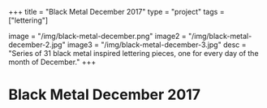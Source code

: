 +++
title = "Black Metal December 2017"
type = "project"
tags = ["lettering"]

image = "/img/black-metal-december.png"
image2 = "/img/black-metal-december-2.jpg"
image3 = "/img/black-metal-december-3.jpg"
desc = "Series of 31 black metal inspired lettering pieces, one for every day of the month of December."
+++

# Black Metal December 2017
